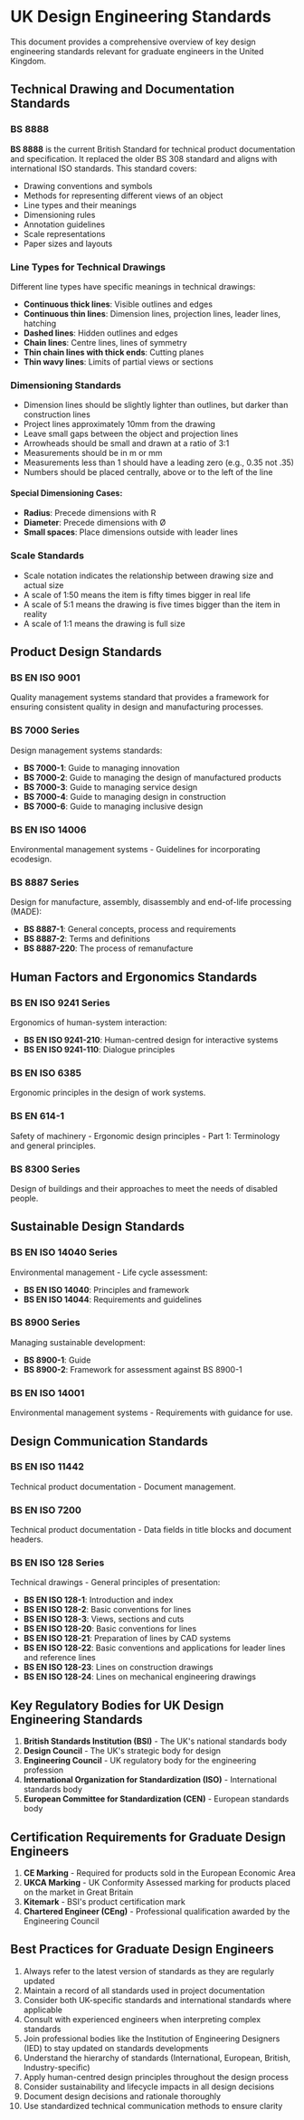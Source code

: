 # UK Design Engineering Standards

This document provides a comprehensive overview of key design engineering standards relevant for graduate engineers in the United Kingdom.

## Technical Drawing and Documentation Standards

### BS 8888
**BS 8888** is the current British Standard for technical product documentation and specification. It replaced the older BS 308 standard and aligns with international ISO standards. This standard covers:

- Drawing conventions and symbols
- Methods for representing different views of an object
- Line types and their meanings
- Dimensioning rules
- Annotation guidelines
- Scale representations
- Paper sizes and layouts

### Line Types for Technical Drawings
Different line types have specific meanings in technical drawings:
- **Continuous thick lines**: Visible outlines and edges
- **Continuous thin lines**: Dimension lines, projection lines, leader lines, hatching
- **Dashed lines**: Hidden outlines and edges
- **Chain lines**: Centre lines, lines of symmetry
- **Thin chain lines with thick ends**: Cutting planes
- **Thin wavy lines**: Limits of partial views or sections

### Dimensioning Standards
- Dimension lines should be slightly lighter than outlines, but darker than construction lines
- Project lines approximately 10mm from the drawing
- Leave small gaps between the object and projection lines
- Arrowheads should be small and drawn at a ratio of 3:1
- Measurements should be in m or mm
- Measurements less than 1 should have a leading zero (e.g., 0.35 not .35)
- Numbers should be placed centrally, above or to the left of the line

#### Special Dimensioning Cases:
- **Radius**: Precede dimensions with R
- **Diameter**: Precede dimensions with Ø
- **Small spaces**: Place dimensions outside with leader lines

### Scale Standards
- Scale notation indicates the relationship between drawing size and actual size
- A scale of 1:50 means the item is fifty times bigger in real life
- A scale of 5:1 means the drawing is five times bigger than the item in reality
- A scale of 1:1 means the drawing is full size

## Product Design Standards

### BS EN ISO 9001
Quality management systems standard that provides a framework for ensuring consistent quality in design and manufacturing processes.

### BS 7000 Series
Design management systems standards:
- **BS 7000-1**: Guide to managing innovation
- **BS 7000-2**: Guide to managing the design of manufactured products
- **BS 7000-3**: Guide to managing service design
- **BS 7000-4**: Guide to managing design in construction
- **BS 7000-6**: Guide to managing inclusive design

### BS EN ISO 14006
Environmental management systems - Guidelines for incorporating ecodesign.

### BS 8887 Series
Design for manufacture, assembly, disassembly and end-of-life processing (MADE):
- **BS 8887-1**: General concepts, process and requirements
- **BS 8887-2**: Terms and definitions
- **BS 8887-220**: The process of remanufacture

## Human Factors and Ergonomics Standards

### BS EN ISO 9241 Series
Ergonomics of human-system interaction:
- **BS EN ISO 9241-210**: Human-centred design for interactive systems
- **BS EN ISO 9241-110**: Dialogue principles

### BS EN ISO 6385
Ergonomic principles in the design of work systems.

### BS EN 614-1
Safety of machinery - Ergonomic design principles - Part 1: Terminology and general principles.

### BS 8300 Series
Design of buildings and their approaches to meet the needs of disabled people.

## Sustainable Design Standards

### BS EN ISO 14040 Series
Environmental management - Life cycle assessment:
- **BS EN ISO 14040**: Principles and framework
- **BS EN ISO 14044**: Requirements and guidelines

### BS 8900 Series
Managing sustainable development:
- **BS 8900-1**: Guide
- **BS 8900-2**: Framework for assessment against BS 8900-1

### BS EN ISO 14001
Environmental management systems - Requirements with guidance for use.

## Design Communication Standards

### BS EN ISO 11442
Technical product documentation - Document management.

### BS EN ISO 7200
Technical product documentation - Data fields in title blocks and document headers.

### BS EN ISO 128 Series
Technical drawings - General principles of presentation:
- **BS EN ISO 128-1**: Introduction and index
- **BS EN ISO 128-2**: Basic conventions for lines
- **BS EN ISO 128-3**: Views, sections and cuts
- **BS EN ISO 128-20**: Basic conventions for lines
- **BS EN ISO 128-21**: Preparation of lines by CAD systems
- **BS EN ISO 128-22**: Basic conventions and applications for leader lines and reference lines
- **BS EN ISO 128-23**: Lines on construction drawings
- **BS EN ISO 128-24**: Lines on mechanical engineering drawings

## Key Regulatory Bodies for UK Design Engineering Standards

1. **British Standards Institution (BSI)** - The UK's national standards body
2. **Design Council** - The UK's strategic body for design
3. **Engineering Council** - UK regulatory body for the engineering profession
4. **International Organization for Standardization (ISO)** - International standards body
5. **European Committee for Standardization (CEN)** - European standards body

## Certification Requirements for Graduate Design Engineers

1. **CE Marking** - Required for products sold in the European Economic Area
2. **UKCA Marking** - UK Conformity Assessed marking for products placed on the market in Great Britain
3. **Kitemark** - BSI's product certification mark
4. **Chartered Engineer (CEng)** - Professional qualification awarded by the Engineering Council

## Best Practices for Graduate Design Engineers

1. Always refer to the latest version of standards as they are regularly updated
2. Maintain a record of all standards used in project documentation
3. Consider both UK-specific standards and international standards where applicable
4. Consult with experienced engineers when interpreting complex standards
5. Join professional bodies like the Institution of Engineering Designers (IED) to stay updated on standards developments
6. Understand the hierarchy of standards (International, European, British, Industry-specific)
7. Apply human-centred design principles throughout the design process
8. Consider sustainability and lifecycle impacts in all design decisions
9. Document design decisions and rationale thoroughly
10. Use standardized technical communication methods to ensure clarity
